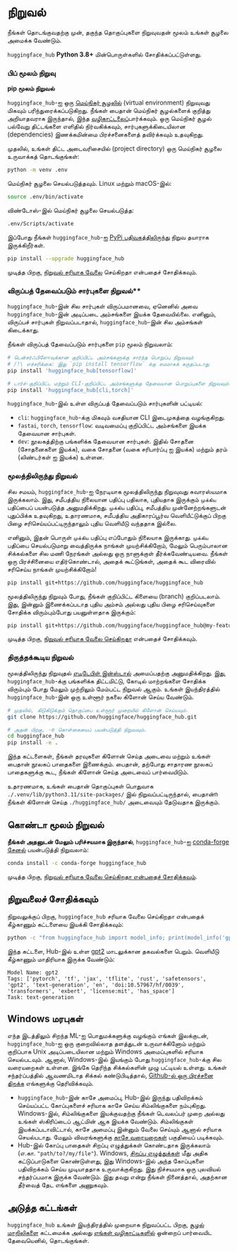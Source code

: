# நிறுவல்

நீங்கள் தொடங்குவதற்கு முன், தகுந்த தொகுப்புகளை நிறுவுவதன் மூலம் உங்கள் சூழலை அமைக்க வேண்டும்.

`huggingface_hub` **Python 3.8+** மின்பொருள்களில் சோதிக்கப்பட்டுள்ளது.

### பிப் மூலம் நிறுவு

**pip மூலம் நிறுவல்**

`huggingface_hub`-ஐ ஒரு [மெய்நிகர் சூழலில்](https://docs.python.org/3/library/venv.html) (virtual environment) நிறுவுவது மிகவும் பரிந்துரைக்கப்படுகிறது. நீங்கள் பைதான்  மெய்நிகர் சூழல்களைக் குறித்து அறியாதவராக இருந்தால், இந்த [வழிகாட்டலைப்](https://packaging.python.org/en/latest/guides/installing-using-pip-and-virtual-environments/)பார்க்கவும். ஒரு மெய்நிகர் சூழல் பல்வேறு திட்டங்களை எளிதில் நிர்வகிக்கவும், சார்புகளுக்கிடையிலான (dependencies) இணக்கமின்மை பிரச்சனைகளைத் தவிர்க்கவும் உதவுகிறது.

முதலில், உங்கள் திட்ட அடைவரிசையில் (project directory) ஒரு மெய்நிகர் சூழலை உருவாக்கத் தொடங்குங்கள்:

```bash
python -m venv .env
```
மெய்நிகர் சூழலை செயல்படுத்தவும். Linux மற்றும் macOS-இல்:


```bash
source .env/bin/activate
```

விண்டோஸ்-இல் மெய்நிகர் சூழலை செயல்படுத்த:

```bash
.env/Scripts/activate
```

இப்போது நீங்கள் `huggingface_hub`-ஐ [PyPi பதிவகத்திலிருந்து](https://pypi.org/project/huggingface-hub/) நிறுவ தயாராக இருக்கிறீர்கள்.

```bash
pip install --upgrade huggingface_hub
```

முடித்த பிறகு, [நிறுவல் சரியாக வேலை](#check-installation) செய்கிறதா என்பதைச் சோதிக்கவும்.

### விருப்பத் தேவைப்படும் சார்புகளை நிறுவல்**

`huggingface_hub`-இன் சில சார்புகள் விருப்பமானவை, ஏனெனில் அவை `huggingface_hub`-இன் அடிப்படை அம்சங்களை இயக்க தேவையில்லை. எனினும், விருப்பச் சார்புகள் நிறுவப்படாதால், `huggingface_hub`-இன் சில அம்சங்கள் கிடைக்காது.

நீங்கள் விருப்பத் தேவைப்படும் சார்புகளை `pip` மூலம் நிறுவலாம்:

```bash
# டென்சர்‌ஃபிளோவுக்கான குறிப்பிட்ட அம்சங்களுக்கு சார்ந்த பொறுப்பு நிறுவவும்
# /!\ எச்சரிக்கை: இது `pip install tensorflow` க்கு சமமாகக் கருதப்படாது
pip install 'huggingface_hub[tensorflow]'

# டார்ச்-குறிப்பிட்ட மற்றும் CLI-குறிப்பிட்ட அம்சங்களுக்கு தேவையான பொறுப்புகளை நிறுவவும்.
pip install 'huggingface_hub[cli,torch]'
```
`huggingface_hub`-இல் உள்ள விருப்பத் தேவைப்படும் சார்புகளின் பட்டியல்:

- `cli`: `huggingface_hub`-க்கு மிகவும் வசதியான CLI இடைமுகத்தை வழங்குகிறது.
- `fastai`, `torch`, `tensorflow`: வடிவமைப்பு குறிப்பிட்ட அம்சங்களை இயக்க தேவையான சார்புகள்.
- `dev`: நூலகத்திற்கு பங்களிக்க தேவையான சார்புகள். இதில் சோதனை (சோதனைகளை இயக்க), வகை சோதனை (வகை சரிபார்ப்பு ஐ இயக்க) மற்றும் தரம் (லிண்டர்கள் ஐ இயக்க) உள்ளன.

### மூலத்திலிருந்து நிறுவல்

சில சமயம், `huggingface_hub`-ஐ நேரடியாக மூலத்திலிருந்து நிறுவுவது சுவாரஸ்யமாக இருக்கலாம். இது, சமீபத்திய நிலையான பதிப்பு பதிலாக, புதியதாக இருக்கும் `முக்கிய` பதிப்பைப் பயன்படுத்த அனுமதிக்கிறது. `முக்கிய` பதிப்பு, சமீபத்திய முன்னேற்றங்களுடன் புதுப்பிக்க உதவுகிறது, உதாரணமாக, சமீபத்திய அதிகாரப்பூர்வ வெளியீட்டுக்குப் பிறகு பிழை சரிசெய்யப்பட்டிருந்தாலும் புதிய வெளியீடு வந்ததாக இல்லை.

எனினும், இதன் பொருள் `முக்கிய` பதிப்பு எப்போதும் நிலையாக இருக்காது. `முக்கிய` பதிப்பை செயல்படுமாறு வைத்திருக்க நாங்கள் முயற்சிக்கிறோம், மேலும் பெரும்பாலான சிக்கல்களை சில மணி நேரங்கள் அல்லது ஒரு நாளுக்குள் தீர்க்கவேண்டியவை. நீங்கள் ஒரு பிரச்சினையை எதிர்கொண்டால், அதைக் கூட்டுங்கள், அதைக் கூட விரைவில் சரிசெய்ய நாங்கள் முயற்சிக்கிறோம்!


```bash
pip install git+https://github.com/huggingface/huggingface_hub
```

மூலத்திலிருந்து நிறுவும் போது, நீங்கள் குறிப்பிட்ட கிளையை (branch) குறிப்படலாம். இது, இன்னும் இணைக்கப்படாத புதிய அம்சம் அல்லது புதிய பிழை சரிசெய்வுகளை சோதிக்க விரும்பும்போது பயனுள்ளதாக இருக்கும்:


```bash
pip install git+https://github.com/huggingface/huggingface_hub@my-feature-branch
```
முடித்த பிறகு, [நிறுவல் சரியாக வேலை செய்கிறதா]((#check-installation)) என்பதைச் சோதிக்கவும்.

### திருத்தக்கூடிய நிறுவல்

மூலத்திலிருந்து நிறுவுதல் [எடிடேபிள் இன்ஸ்டால்](https://pip.pypa.io/en/stable/topics/local-project-installs/#editable-installs) அமைப்பதற்கு அனுமதிக்கிறது. இது, `huggingface_hub`-க்கு பங்களிக்க திட்டமிட்டு, கோடில் மாற்றங்களை சோதிக்க விரும்பும் போது மேலும் முற்றிலும் மேம்பட்ட நிறுவல் ஆகும். உங்கள் இயந்திரத்தில் `huggingface_hub`-இன் ஒரு உள்ளூர் நகலை கிளோன் செய்ய வேண்டும்.

```bash
# முதலில், கிடுகிடுக்கும் தொகுப்பை உள்ளூர் முறையில் கிளோன் செய்யவும்.
git clone https://github.com/huggingface/huggingface_hub.git

# அதன் பிறகு, -e கொள்கையைப் பயன்படுத்தி நிறுவவும்.
cd huggingface_hub
pip install -e .
```

இந்த கட்டளைகள், நீங்கள் தரவுகளை கிளோன் செய்த அடைவை மற்றும் உங்கள் பைதான் நூலகப் பாதைகளை இணைக்கும். பைதான், தற்போது சாதாரண நூலகப் பாதைகளுக்கு கூட, நீங்கள் கிளோன் செய்த அடைவைப் பார்வையிடும். 

உதாரணமாக, உங்கள் பைதான் தொகுப்புகள் பொதுவாக `./.venv/lib/python3.11/site-packages/` இல் நிறுவப்பட்டிருந்தால், பைதான்n நீங்கள் கிளோன் செய்த `./huggingface_hub/` அடைவையும் தேடுவதாக இருக்கும்.

## கொண்டா மூலம் நிறுவல்

**நீங்கள் அதனுடன் மேலும் பரிச்சயமாக இருந்தால்**, `huggingface_hub`-ஐ [conda-forge சேனல்](https://anaconda.org/conda-forge/huggingface_hub) பயன்படுத்தி நிறுவலாம்:

```bash
conda install -c conda-forge huggingface_hub
```

முடித்த பிறகு, [நிறுவல் சரியாக வேலை செய்கிறதா என்பதைச் சோதிக்கவும்](#check-installation).

## நிறுவலைச் சோதிக்கவும்

நிறுவலுக்குப் பிறகு, `huggingface_hub` சரியாக வேலை செய்கிறதா என்பதைக் கீழ்காணும் கட்டளையை இயக்கி சோதிக்கவும்:

```bash
python -c "from huggingface_hub import model_info; print(model_info('gpt2'))"
```

இந்த கட்டளை, Hub-இல் உள்ள [gpt2](https://hf-mirror.com/gpt2) மாடலுக்கான தகவல்களை பெறும். வெளியீடு கீழ்காணும் மாதிரியாக இருக்க வேண்டும்:


```text
Model Name: gpt2
Tags: ['pytorch', 'tf', 'jax', 'tflite', 'rust', 'safetensors', 'gpt2', 'text-generation', 'en', 'doi:10.57967/hf/0039', 'transformers', 'exbert', 'license:mit', 'has_space']
Task: text-generation
```

## Windows மரபுகள்

எந்த இடத்திலும் சிறந்த ML-ஐ பொதுமக்களுக்கு வழங்கும் எங்கள் இலக்குடன், `huggingface_hub`-ஐ ஒரு குறைவில்லாத தளத்துடன் உருவாக்கினோம் மற்றும் குறிப்பாக Unix அடிப்படையிலான மற்றும் Windows அமைப்புகளில் சரியாக செயல்படவும். ஆனால், Windows-இல் இயங்கும் போது `huggingface_hub`-க்கு சில வரையறைகள் உள்ளன. இங்கே தெரிந்த சிக்கல்களின் முழு பட்டியல் உள்ளது. உங்கள் சந்தர்ப்பத்தில் ஆவணமிடாத சிக்கல் கண்டுபிடித்தால், [Github-ல் ஒரு பிரச்சனை திறக்க](https://github.com/huggingface/huggingface_hub/issues/new/choose) எங்களுக்கு தெரிவிக்கவும்.

- `huggingface_hub`-இன் காசே  அமைப்பு, Hub-இல் இருந்து பதிவிறக்கம் செய்யப்பட்ட கோப்புகளைச் சரியாக காசே செய்ய சிம்லிங்குகளை  நம்புகிறது. Windows-இல், சிம்லிங்குகளை இயக்குவதற்கு நீங்கள் டெவலப்பர் முறை  அல்லது உங்கள் ஸ்கிரிப்டைப் ஆட்மின்  ஆக இயக்க வேண்டும். சிம்லிங்குகள் இயக்கப்படாவிட்டால், காசே அமைப்பு இன்னும் வேலை செய்யும் ஆனால் சரியாக செயல்படாது. மேலும் விவரங்களுக்கு [காசே வரையறைகள்](./guides/manage-cache#limitations) பகுதியைப் படிக்கவும்.
- Hub-இல் கோப்பு பாதைகள் சிறப்பு எழுத்துக்கள் கொண்டதாக இருக்கலாம் (எ.கா. `"path/to?/my/file"`). Windows, [சிறப்பு எழுத்துக்கள்](https://learn.microsoft.com/en-us/windows/win32/intl/character-sets-used-in-file-names) மீது அதிக கட்டுப்பாடுகளை கொண்டுள்ளது, இது Windows-இல் அந்த கோப்புகளை பதிவிறக்கம் செய்ய முடியாததாக உருவாக்குகிறது. இது நிச்சயமாக ஒரு புலவியல் சந்தர்ப்பமாக இருக்க வேண்டும். இது தவறு என்று நீங்கள் நினைத்தால், அதற்கான தீர்வைத் தேட எங்களை அணுகவும்.

## அடுத்த கட்டங்கள்

`huggingface_hub` உங்கள் இயந்திரத்தில் முறையாக நிறுவப்பட்ட பிறகு, [சூழல் மாறிலிகளை](package_reference/environment_variables) கட்டமைக்க அல்லது [எங்கள் வழிகாட்டிகளில்](guides/overview) ஒன்றைப் பார்வையிட தேவையெனில், தொடங்குங்கள்.